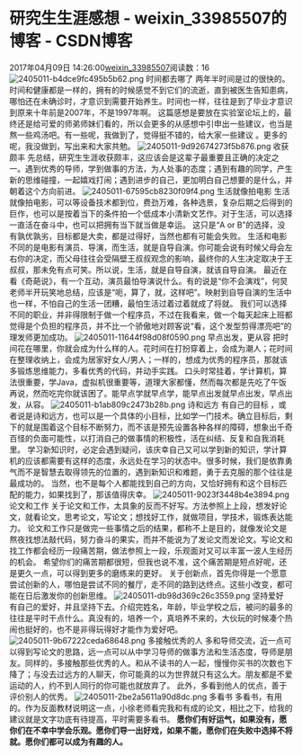 # 研究生生涯感想 - weixin_33985507的博客 - CSDN博客
2017年04月09日 14:26:00[weixin_33985507](https://me.csdn.net/weixin_33985507)阅读数：16
![2405011-b4dce9fc495b5b62.png](https://upload-images.jianshu.io/upload_images/2405011-b4dce9fc495b5b62.png)
时间都去哪了
两年半时间是过的很快的。时间和健康都是一样的，拥有的时候感觉不到它们的流逝，直到被医生告知患病，哪怕还在未确诊时，才意识到需要开始养生。时间也一样，往往是到了毕业才意识到原来十年前是2007年，不是1997年啊。
这篇感想是要放在实验室论坛上的，最终还是给可爱的师弟师妹们看的，所以会更多的从感想中引申出一些建议，也当是熬一些鸡汤吧。有一些呢，我做到了，觉得挺不错的，给大家一些建议 。更多的呢，我没做到，写出来和大家共勉。
![2405011-9d92674273f5b876.png](https://upload-images.jianshu.io/upload_images/2405011-9d92674273f5b876.png)
收获颇丰
先总结，研究生生涯收获颇丰，这应该会是这辈子最重要且正确的决定之一。遇到优秀的导师，学到做事的方法，为人处事的态度；遇到有趣的同学，产生新的思维碰撞，一起嬉戏打闹；遇到进步的自己，更加明白自己想要的是什么，并朝着这个方向前进。
![2405011-67595cb8230f09f4.png](https://upload-images.jianshu.io/upload_images/2405011-67595cb8230f09f4.png)
生活就像拍电影
生活就像拍电影，可以等设备技术都到位，费劲万难，各种选景，复杂后期之后得到的巨作，也可以是按着当下的条件拍一个低成本小清新文艺作。对于生活，可以选择一直活在奋斗中，也可以把拥有当下就当做是幸运。
这只是“A or B”的选择，没有孰优孰劣，目标都是大卖，都是过得好，当然也都有可能会失败。
生活和电影不同的是电影有演员、导演，而生活，就是自导自演。你可能会说有时候父母会左右你的决定，而父母往往会受隔壁王叔叔观念的影响，最终你的人生决定取决于王叔叔，那未免有点可笑。所以说，生活，就是自导自演，就该自导自演。
最近在看《奇葩说》，有一个互动，演员最怕导演说什么。有的说是“你不会演戏”，何炅老师半开玩笑地总结，应该是“呃，算了，就，这样吧”。映射到自导自演的生活中也一样，不怕自己的生活一团糟，最怕生活过着过着就成了将就。
我们可以选择不同的职业，并非得限制于做一个程序员，不过在我看来，做一个每天起床上班都觉得是个负担的程序员，并不比一个骄傲地对顾客说“看，这个发型剪得漂亮吧”的理发师更加成功。
![2405011-11644f98d08f0590.png](https://upload-images.jianshu.io/upload_images/2405011-11644f98d08f0590.png)
早点出发，更从容
把时间花在哪里，你就会成为什么样的人。花时间在打扮穿着上，会成为潮人；花时间在整理收纳上，会成为居家好女人/男人；一样的，想成为优秀的程序员，那就该多锻炼思维能力，多看优秀的代码，并动手实践。
口头时常挂着，学计算机，算法很重要，学Java，虚拟机很重要等，道理大家都懂，然而每次都是先吃了午饭再说，然而吃完你就该困了。能早点学就早点学，能早点出发就早点出发，早点出发，从容。
![2405011-b1ab809c2473b28b.png](https://upload-images.jianshu.io/upload_images/2405011-b1ab809c2473b28b.png)
诗和远方
有自己的目标 ，或者说是诗和远方，也可以是一个具体的小目标，比如学一门技术。确立目标后，剩下的就是围着这个目标不断努力，而不该是预先设置各种各样的障碍，想象出千奇百怪的负面可能性，以打消自己的做事情的积极性，活在纠结、反复和自我消耗里。
学习新知识时，必定会遇到疑问，该庆幸自己又可以学到新的知识，学计算机的应该都需要有这样的态度，永远处在学习的状态中。很多时候，我们是依靠勇气而不是智慧去取得领先的位置的，遇到新知识和难题，勇于去克服的那个往往是最成功的。
当然，也不是每个人都能找到自己的方向，又恰好拥有和这个目标匹配的能力，如果找到了，那该值得庆幸。
![2405011-9023f3448b4e3894.png](https://upload-images.jianshu.io/upload_images/2405011-9023f3448b4e3894.png)
论文和工作
关于论文和工作，太具象的反而不好写。方法参照上上段，想发好论文，就看论文，思考论文，写论文；想找好工作，就做项目，学技术，锻炼表达能力。
论文和工作只是做完一些事情之后的结果，都称不上是目的，就像发论文是熬夜找想法敲代码，努力奋斗的果实，而并不能说为了发论文而发论文。写论文和找工作都会经历一段痛苦期，做法参照上一段，乐观面对又可以丰富一波人生经历的机会。
希望你们的痛苦期都很短，但我也说不准，这个痛苦期是短点好呢，还是更久一点，可以得到更多的磨练来的更好。
关于创新点，首先你得是一个愿意尝试创新的人，哪怕是尝试不同的餐厅，走不同的路到达终点。这些小改变，都可能在日后激发你的创新思维。
![2405011-db98d369c26c3559.png](https://upload-images.jianshu.io/upload_images/2405011-db98d369c26c3559.png)
坚持爱好
有自己的爱好，并且坚持下去。介绍完姓名，年龄，毕业学校之后，被问的最多的往往是平时干点什么。真没有的，培养一个，真培养不来的，大伙玩的时候凑个热闹也挺好的，也不是非得玩得好才能作为爱好吧。
![2405011-9b67222ceda68648.png](https://upload-images.jianshu.io/upload_images/2405011-9b67222ceda68648.png)
多接触优秀的人
多和导师交流，近一点可以得到写论文的思路，远一点可以从中学习导师的做事方法和生活态度，导师是朋友。同样的，多接触那些优秀的人。和从不读书的人一起，慢慢你买书的次数也下降了；与没去过远方的人聊天，你可能真的以为世界就只有这么大。朋友都是不爱运动的人，约不到人同行的你可能也就放弃了。
此外，多看到他人的优点，善于评价别人的优秀。
![2405011-2be2a5611a90d8dc.png](https://upload-images.jianshu.io/upload_images/2405011-2be2a5611a90d8dc.png)
多看书
多看书，有用的。作为反面教材说明这一点，小徐老师看完我和有成的论文，相比之下，给我的建议就是文字功底有待提高，平时需要多看书。
**愿你们有好运气，如果没有，愿你们在不幸中学会乐观。愿你们导一出好戏，如果不能，愿你们在失败中选择不将就。愿你们都可以成为有趣的人。**
